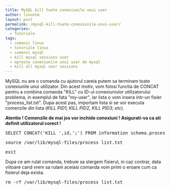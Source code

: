 ```yaml
---
title: MySQL kill toate conexiunile unui user
author: linuxtm
layout: post
permalink: /mysql-kill-toate-conexiunile-unui-user/
categories:
  - Tutoriale
tags:
  - comenzi linux
  - tutoriale linux
  - comenzi mysql
  - kill mysql sessions user
  - opreste conexiunile unui user de mysql
  - kill all mysql user sessions
---
```


MySQL nu are o comanda cu ajutorul careia putem sa terminam toate conexiunile unui utilizator.
Din acest motiv, vom folosi functia de CONCAT pentru a combina comanda "KILL" cu ID-ul conexiuniulor utilizatorului problema, in exemplul de fata "my-user", iar lista o vom insera intr-un fisier "process_list.txt".
Dupa acest pas, importam lista si se vor executa comenzile din lista (<em>KILL PID1; KILL PID2, KILL PID3; etc</em>).


**Atentie ! Comenzile de mai jos vor inchide conexiuni ! Asigurati-va ca ati definit utilizatorul corect !**

<pre>SELECT CONCAT('KILL ',id,';') FROM information_schema.processlist WHERE user='my-user' INTO OUTFILE '/var/lib/mysql-files/process_list.txt';</pre>
<pre>source /var/lib/mysql-files/process_list.txt</pre>
<pre>exit</pre>

Dupa ce am rulat comanda, trebuie sa stergem fisierul, in caz contrar, data viitoare cand vrem sa rulam aceiasi comanda vom primi o eroare cum ca fisierul deja exista.
<pre>rm -rf /var/lib/mysql-files/process_list.txt</pre>
